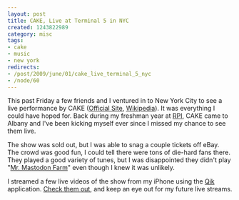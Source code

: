 ```yaml
--- 
layout: post
title: CAKE, Live at Terminal 5 in NYC
created: 1243822989
category: misc
tags:
- cake
- music
- new york
redirects:
- /post/2009/june/01/cake_live_terminal_5_nyc
- /node/60
---
```

This past Friday a few friends and I ventured in to New York City to see a live performance by CAKE (<a href="http://www.cakemusic.com/">Official Site</a>, <a href="http://en.wikipedia.org/wiki/Cake_(band)">Wikipedia</a>). It was everything I could have hoped for. Back during my freshman year at <a href="http://www.rpi.edu">RPI</a>, CAKE came to Albany and I've been kicking myself ever since I missed my chance to see them live.

The show was sold out, but I was able to snag a couple tickets off eBay. The crowd was good fun, I could tell there were tons of die-hard fans there. They played a good variety of tunes, but I was disappointed they didn't play "<a href="http://www.last.fm/music/Cake/_/Mr.+Mastodon+Farm">Mr. Mastodon Farm</a>" even though I knew it was unlikely.

I streamed a few live videos of the show from my iPhone using the <a href="http://qik.com">Qik</a> application. <a href="/qik">Check them out</a>, and keep an eye out for my future live streams.
